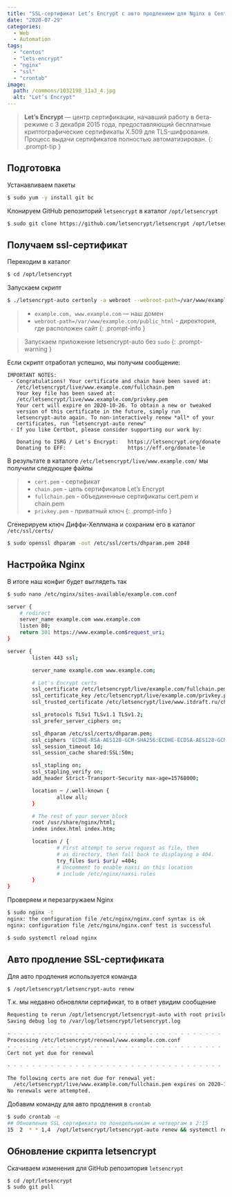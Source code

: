 ```yaml
---
title: "SSL-сертификат Let’s Encrypt с авто продлением для Nginx в Centos"
date: "2020-07-29"
categories: 
  - Web
  - Automation
tags: 
  - "centos"
  - "lets-encrypt"
  - "nginx"
  - "ssl"
  - "crontab"
image:
  path: /commons/1032198_11a3_4.jpg
  alt: "Let’s Encrypt"
---
```


> **Let’s Encrypt** — центр сертификации, начавший работу в бета-режиме с 3 декабря 2015 года, предоставляющий бесплатные криптографические сертификаты X.509 для TLS-шифрования. Процесс выдачи сертификатов полностью автоматизирован.
{: .prompt-tip }

## Подготовка

Устанавливаем пакеты

```sh
$ sudo yum -y install git bc
```

Клонируем GitHub репозиторий `letsencrypt` в каталог `/opt/letsencrypt`

```sh
$ sudo git clone https://github.com/letsencrypt/letsencrypt /opt/letsencrypt
```

## Получаем ssl-сертификат

Переходим в каталог

```sh
$ cd /opt/letsencrypt
```

Запускаем скрипт

```sh
$ ./letsencrypt-auto certonly -a webroot --webroot-path=/var/www/example.com/public_html -d example.com -d www.example.com
```

> - `example.com, www.example.com` — наш домен
> - `webroot-path=/var/www/example.com/public_html` - директория, где расположен сайт
{: .prompt-info }

> Запускаем приложение letsencrypt-auto без `sudo`
{: .prompt-warning }

Если скрипт отработал успешно, мы получим сообщение:

```
IMPORTANT NOTES:
 - Congratulations! Your certificate and chain have been saved at:
   /etc/letsencrypt/live/www.example.com/fullchain.pem
   Your key file has been saved at:
   /etc/letsencrypt/live/www.example.com/privkey.pem
   Your cert will expire on 2020-10-26. To obtain a new or tweaked
   version of this certificate in the future, simply run
   letsencrypt-auto again. To non-interactively renew *all* of your
   certificates, run "letsencrypt-auto renew"
 - If you like Certbot, please consider supporting our work by:

   Donating to ISRG / Let's Encrypt:   https://letsencrypt.org/donate
   Donating to EFF:                    https://eff.org/donate-le
```

В результате в каталоге `/etc/letsencrypt/live/www.example.com/` мы получили следующие файлы

> - `cert.pem` - сертификат
> - `chain.pem` - цепь сертификатов Let’s Encrypt
> - `fullchain.pem` - объединенные сертификаты cert.pem и chain.pem
> - `privkey.pem` - приватный ключ
{: .prompt-info }

Сгенерируем ключ Диффи-Хеллмана и сохраним его в каталог `/etc/ssl/certs/`

```sh
$ sudo openssl dhparam -out /etc/ssl/certs/dhparam.pem 2048
```

## Настройка Nginx

В итоге наш конфиг будет выглядеть так

```sh
$ sudo nano /etc/nginx/sites-available/example.com.conf

server {
    # redirect
    server_name example.com www.example.com
    listen 80;
    return 301 https://www.example.com$request_uri;
}

server {
        listen 443 ssl;

        server_name example.com www.example.com;

        # Let's Encrypt certs
        ssl_certificate /etc/letsencrypt/live/example.com/fullchain.pem; 
        ssl_certificate_key /etc/letsencrypt/live/example.com/privkey.pem;
		ssl_trusted_certificate /etc/letsencrypt/live/www.itdraft.ru/chain.pem;

        ssl_protocols TLSv1 TLSv1.1 TLSv1.2;
        ssl_prefer_server_ciphers on;

        ssl_dhparam /etc/ssl/certs/dhparam.pem;
        ssl_ciphers 'ECDHE-RSA-AES128-GCM-SHA256:ECDHE-ECDSA-AES128-GCM-SHA256:ECDHE-RSA-AES256-GCM-SHA384:ECDHE-ECDSA-AES256-GCM-SHA384:DHE-RSA-AES128-GCM-SHA256:DHE-DSS-AES128-GCM-SHA256:kEDH+AESGCM:ECDHE-RSA-AES128-SHA256:ECDHE-ECDSA-AES128-SHA256:ECDHE-RSA-AES128-SHA:ECDHE-ECDSA-AES128-SHA:ECDHE-RSA-AES256-SHA384:ECDHE-ECDSA-AES256-SHA384:ECDHE-RSA-AES256-SHA:ECDHE-ECDSA-AES256-SHA:DHE-RSA-AES128-SHA256:DHE-RSA-AES128-SHA:DHE-DSS-AES128-SHA256:DHE-RSA-AES256-SHA256:DHE-DSS-AES256-SHA:DHE-RSA-AES256-SHA:AES128-GCM-SHA256:AES256-GCM-SHA384:AES128-SHA256:AES256-SHA256:AES128-SHA:AES256-SHA:AES:CAMELLIA:DES-CBC3-SHA:!aNULL:!eNULL:!EXPORT:!DES:!RC4:!MD5:!PSK:!aECDH:!EDH-DSS-DES-CBC3-SHA:!EDH-RSA-DES-CBC3-SHA:!KRB5-DES-CBC3-SHA';
        ssl_session_timeout 1d;
        ssl_session_cache shared:SSL:50m;

        ssl_stapling on;
        ssl_stapling_verify on;
        add_header Strict-Transport-Security max-age=15768000;

        location ~ /.well-known {
                allow all;
        }

        # The rest of your server block
        root /usr/share/nginx/html;
        index index.html index.htm;

        location / {
                # First attempt to serve request as file, then
                # as directory, then fall back to displaying a 404.
                try_files $uri $uri/ =404;
                # Uncomment to enable naxsi on this location
                # include /etc/nginx/naxsi.rules
        }
}
```

Проверяем и перезагружаем Nginx

```sh
$ sudo nginx -t
nginx: the configuration file /etc/nginx/nginx.conf syntax is ok
nginx: configuration file /etc/nginx/nginx.conf test is successful

$ sudo systemctl reload nginx
```

## Авто продление SSL-сертификата

Для авто продления используется команда

```sh
$ /opt/letsencrypt/letsencrypt-auto renew
```

Т.к. мы недавно обновляли сертификат, то в ответ увидим сообщение

```sh
Requesting to rerun /opt/letsencrypt/letsencrypt-auto with root privileges...
Saving debug log to /var/log/letsencrypt/letsencrypt.log

- - - - - - - - - - - - - - - - - - - - - - - - - - - - - - - - - - - - - - - -
Processing /etc/letsencrypt/renewal/www.example.com.conf
- - - - - - - - - - - - - - - - - - - - - - - - - - - - - - - - - - - - - - - -
Cert not yet due for renewal

- - - - - - - - - - - - - - - - - - - - - - - - - - - - - - - - - - - - - - - -

The following certs are not due for renewal yet:
  /etc/letsencrypt/live/www.example.com/fullchain.pem expires on 2020-10-26 (skipped)
No renewals were attempted.
```

Добавим команду для авто продления в `crontab`

```sh
$ sudo crontab -e
## Обновление SSL сертификата по понедельникам и четвергам в 2:15
15  2  * * 1,4  /opt/letsencrypt/letsencrypt-auto renew && systemctl restart nginx
```

## Обновление скрипта letsencrypt

Скачиваем изменения для GitHub репозитория `letsencrypt`

```sh
$ cd /opt/letsencrypt
$ sudo git pull
```
